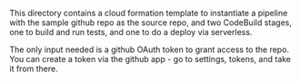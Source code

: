 This directory contains a cloud formation template to instantiate
a pipeline with the sample github repo as the source repo, and
two CodeBuild stages, one to build and run tests, and one to do
a deploy via serverless.

The only input needed is a github OAuth token to grant access to the
repo. You can create a token via the github app - go to settings, tokens,
and take it from there.
